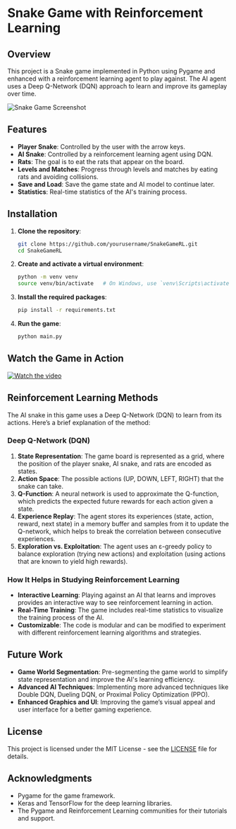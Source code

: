 # Snake Game with Reinforcement Learning

## Overview

This project is a Snake game implemented in Python using Pygame and enhanced with a reinforcement learning agent to play against. The AI agent uses a Deep Q-Network (DQN) approach to learn and improve its gameplay over time.

![Snake Game Screenshot](path/to/screenshot.png)  

## Features

- **Player Snake**: Controlled by the user with the arrow keys.
- **AI Snake**: Controlled by a reinforcement learning agent using DQN.
- **Rats**: The goal is to eat the rats that appear on the board.
- **Levels and Matches**: Progress through levels and matches by eating rats and avoiding collisions.
- **Save and Load**: Save the game state and AI model to continue later.
- **Statistics**: Real-time statistics of the AI's training process.

## Installation

1. **Clone the repository**:
    ```bash
    git clone https://github.com/yourusername/SnakeGameRL.git
    cd SnakeGameRL
    ```

2. **Create and activate a virtual environment**:
    ```bash
    python -m venv venv
    source venv/bin/activate   # On Windows, use `venv\Scripts\activate`
    ```

3. **Install the required packages**:
    ```bash
    pip install -r requirements.txt
    ```

4. **Run the game**:
    ```bash
    python main.py
    ```

## Watch the Game in Action

[![Watch the video](https://img.youtube.com/vi/VIDEO_ID/maxresdefault.jpg)](https://youtu.be/VIDEO_ID)

## Reinforcement Learning Methods

The AI snake in this game uses a Deep Q-Network (DQN) to learn from its actions. Here’s a brief explanation of the method:

### Deep Q-Network (DQN)

1. **State Representation**: The game board is represented as a grid, where the position of the player snake, AI snake, and rats are encoded as states.
2. **Action Space**: The possible actions (UP, DOWN, LEFT, RIGHT) that the snake can take.
3. **Q-Function**: A neural network is used to approximate the Q-function, which predicts the expected future rewards for each action given a state.
4. **Experience Replay**: The agent stores its experiences (state, action, reward, next state) in a memory buffer and samples from it to update the Q-network, which helps to break the correlation between consecutive experiences.
5. **Exploration vs. Exploitation**: The agent uses an ε-greedy policy to balance exploration (trying new actions) and exploitation (using actions that are known to yield high rewards).

### How It Helps in Studying Reinforcement Learning

- **Interactive Learning**: Playing against an AI that learns and improves provides an interactive way to see reinforcement learning in action.
- **Real-Time Training**: The game includes real-time statistics to visualize the training process of the AI.
- **Customizable**: The code is modular and can be modified to experiment with different reinforcement learning algorithms and strategies.

## Future Work

- **Game World Segmentation**: Pre-segmenting the game world to simplify state representation and improve the AI's learning efficiency.
- **Advanced AI Techniques**: Implementing more advanced techniques like Double DQN, Dueling DQN, or Proximal Policy Optimization (PPO).
- **Enhanced Graphics and UI**: Improving the game’s visual appeal and user interface for a better gaming experience.

## License

This project is licensed under the MIT License - see the [LICENSE](LICENSE) file for details.

## Acknowledgments

- Pygame for the game framework.
- Keras and TensorFlow for the deep learning libraries.
- The Pygame and Reinforcement Learning communities for their tutorials and support.
